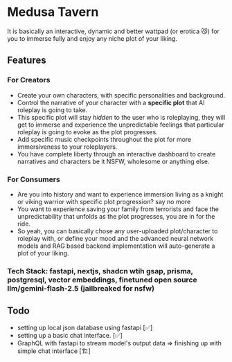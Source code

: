 # Medusa Tavern
It is basically an interactive, dynamic and better wattpad (or erotica 😼) for you to immerse fully and enjoy any niche plot of your liking.
## Features
### For Creators
* Create your own characters, with specific personalities and background.
* Control the narrative of your character with a **specific plot** that AI roleplay is going to take.
* This specific plot will stay *hidden* to the user who is roleplaying, they will get to immerse and experience the unpredictable feelings that particular roleplay is going to evoke as the plot progresses.
* Add specific music checkpoints throughout the plot for more immersiveness to your roleplayers.
* You have complete liberty through an interactive dashboard to create narratives and characters be it NSFW, wholesome or anything else.

### For Consumers
* Are you into history and want to experience immersion living as a knight or viking warrior with specific plot progression? say no more
* You want to experience saving your family from terrorists and face the unpredictability that unfolds as the plot progresses, you are in for the ride.
* So yeah, you can basically chose any user-uploaded plot/character to roleplay with, or define your mood and the advanced neural network models and RAG based backend implementation will auto-generate a plot of your liking.

### Tech Stack: fastapi, nextjs, shadcn wtih gsap, prisma, postgresql, vector embeddings, finetuned open source llm/gemini-flash-2.5 (jailbreaked for nsfw)

## Todo
* setting up local json database using fastapi [✅]
* setting up a basic chat interface. [✅]
* GraphQL with fastapi to stream model's output data => finishing up with simple chat interface [🏗️]